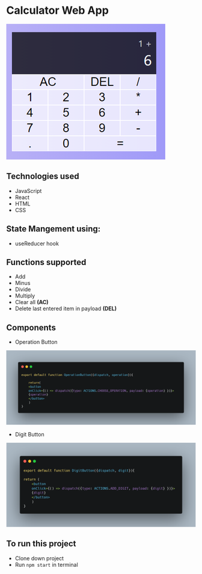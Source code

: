 # Calculator Web App

![Image of Calculator](public/CalculatorScreenShot.png)

## Technologies used

+ JavaScript
+ React
+ HTML 
+ CSS

## State Mangement using:

+ useReducer hook

## Functions supported

+ Add 
+ Minus 
+ Divide
+ Multiply
+ Clear all **(AC)**
+ Delete last entered item in payload **(DEL)**


## Components

+ Operation Button

![Code for Operation Button](public/operationButton.png)

+ Digit Button


![Code for Operation Button](public/digitButton.png)

## To run this project

+ Clone down project
+ Run `npm start` in terminal

